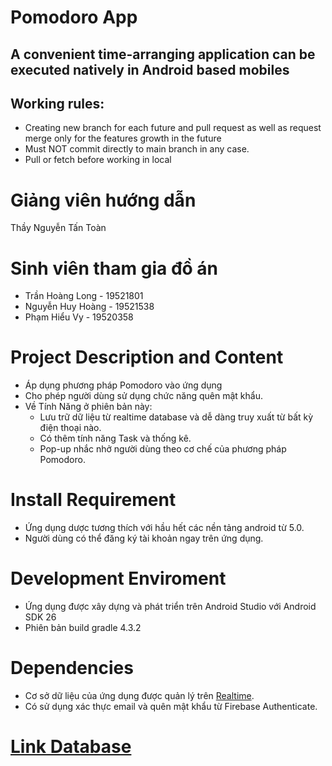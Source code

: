 # Pomodoro App
## A convenient time-arranging application can be executed natively in Android based mobiles
## Working rules:
- Creating new branch for each future and pull request as well as request merge only for the features growth in the future
- Must NOT commit directly to main branch in any case.
- Pull or fetch before working in local
# Giảng viên hướng dẫn
Thầy Nguyễn Tấn Toàn
# Sinh viên tham gia đồ án
- Trần Hoàng Long - 19521801
- Nguyễn Huy Hoàng - 19521538
- Phạm Hiểu Vy - 19520358
# Project Description and Content
- Áp dụng phương pháp Pomodoro vào ứng dụng
- Cho phép người dùng sử dụng chức năng quên mật khẩu.
- Về Tính Năng ở phiên bản này:
  - Lưu trữ dữ liệu từ realtime database và dễ dàng truy xuất từ bất kỳ điện thoại nào.
  - Có thêm tính năng Task và thống kê.
  - Pop-up nhắc nhở người dùng theo cơ chế của phương pháp Pomodoro.
# Install Requirement
- Ứng dụng dược tương thích với hầu hết các nền tảng android từ 5.0.
- Người dùng có thể đăng ký tài khoản ngay trên ứng dụng.
# Development Enviroment
- Ứng dụng được xây dựng và phát triển trên Android Studio với Android SDK 26
- Phiên bản build gradle 4.3.2
# Dependencies
- Cơ sở dữ liệu của ứng dụng được quản lý trên [Realtime](https://firebase.google.com/docs/database).
- Có sử dụng xác thực email và quên mật khẩu từ Firebase Authenticate.
# [Link Database](https://console.firebase.google.com/u/1/project/pomodoro-app-b9db0/database/pomodoro-app-b9db0-default-rtdb/data?fbclid=IwAR3VKtO07i25mnqatYt4erV9s1Wi_pqARp8J_UuupWiFakE1zZNuyW6iL1g)
